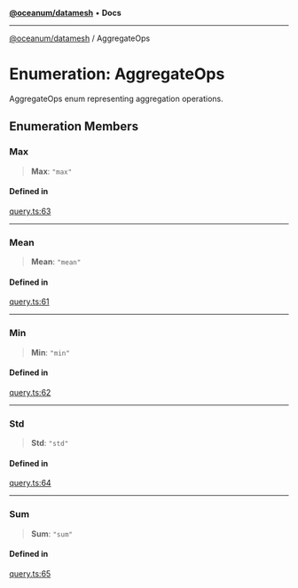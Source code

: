 [**@oceanum/datamesh**](../README.md) • **Docs**

***

[@oceanum/datamesh](../README.md) / AggregateOps

# Enumeration: AggregateOps

AggregateOps enum representing aggregation operations.

## Enumeration Members

### Max

> **Max**: `"max"`

#### Defined in

[query.ts:63](https://github.com/oceanum-io/oceanum-js/blob/2a3d0b3c7de398029b2a7ac8bdc8bdd7f540f7d6/packages/datamesh/src/lib/query.ts#L63)

***

### Mean

> **Mean**: `"mean"`

#### Defined in

[query.ts:61](https://github.com/oceanum-io/oceanum-js/blob/2a3d0b3c7de398029b2a7ac8bdc8bdd7f540f7d6/packages/datamesh/src/lib/query.ts#L61)

***

### Min

> **Min**: `"min"`

#### Defined in

[query.ts:62](https://github.com/oceanum-io/oceanum-js/blob/2a3d0b3c7de398029b2a7ac8bdc8bdd7f540f7d6/packages/datamesh/src/lib/query.ts#L62)

***

### Std

> **Std**: `"std"`

#### Defined in

[query.ts:64](https://github.com/oceanum-io/oceanum-js/blob/2a3d0b3c7de398029b2a7ac8bdc8bdd7f540f7d6/packages/datamesh/src/lib/query.ts#L64)

***

### Sum

> **Sum**: `"sum"`

#### Defined in

[query.ts:65](https://github.com/oceanum-io/oceanum-js/blob/2a3d0b3c7de398029b2a7ac8bdc8bdd7f540f7d6/packages/datamesh/src/lib/query.ts#L65)
